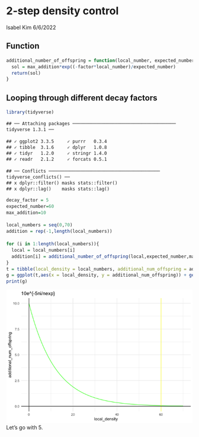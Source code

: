 2-step density control
================
Isabel Kim
6/6/2022

## Function

``` r
additional_number_of_offspring = function(local_number, expected_number, max_addition, factor){
  sol = max_addition*exp((-factor*local_number)/expected_number)
  return(sol)
}
```

## Looping through different decay factors

``` r
library(tidyverse)
```

    ## ── Attaching packages ─────────────────────────────────────── tidyverse 1.3.1 ──

    ## ✓ ggplot2 3.3.5     ✓ purrr   0.3.4
    ## ✓ tibble  3.1.6     ✓ dplyr   1.0.8
    ## ✓ tidyr   1.2.0     ✓ stringr 1.4.0
    ## ✓ readr   2.1.2     ✓ forcats 0.5.1

    ## ── Conflicts ────────────────────────────────────────── tidyverse_conflicts() ──
    ## x dplyr::filter() masks stats::filter()
    ## x dplyr::lag()    masks stats::lag()

``` r
decay_factor = 5
expected_number=60
max_addition=10

local_numbers = seq(0,70)
addition = rep(-1,length(local_numbers))

for (i in 1:length(local_numbers)){
  local = local_numbers[i]
  addition[i] = additional_number_of_offspring(local,expected_number,max_addition,decay_factor)
}
t = tibble(local_density = local_numbers, additional_num_offspring = addition)
g = ggplot(t,aes(x = local_density, y = additional_num_offspring)) + geom_line(color = "green")+theme_minimal() + geom_vline(xintercept = expected_number, color = "yellow") + geom_vline(xintercept = 0) + geom_hline(yintercept = 0) + ggtitle(paste0(max_addition,"e^{-",decay_factor,"ni/nexp}"))
print(g)
```

![](two_step_density_control_files/figure-gfm/unnamed-chunk-2-1.png)<!-- -->
Let’s go with 5.
